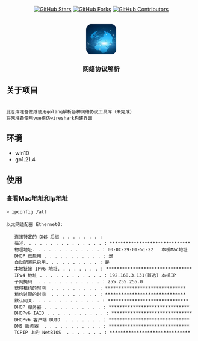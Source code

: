 <a name="readme-top"></a>


<div align="center">

[![GitHub Stars](https://img.shields.io/github/stars/lxjme/arp-protocol-analysis.svg)](https://github.com/lxjme/arp-protocol-analysis/stargazers)
[![GitHub Forks](https://img.shields.io/github/forks/lxjme/arp-protocol-analysis.svg)](https://github.com/lxjme/arp-protocol-analysis/network/members)
[![GitHub Contributors](https://img.shields.io/github/license/lxjme/arp-protocol-analysis?style=social)](https://github.com/lxjme/arp-protocol-analysis/contributors)

</div>

<!-- PROJECT LOGO -->
<br />

<div align="center">
  <a href="https://github.com/lxjme/arp-protocol-analysis">
    <img  src="images/logo.png" alt="Logo" width="80" height="80">
  </a>

<h3 align="center">网络协议解析</h3>

</div>



## 关于项目
<a name="about-the-project"></a>

```

此仓库准备做成使用golang解析各种网络协议工具库（未完成）
将来准备使用vue模仿wireshark构建界面
```




## 环境
<a name="run-env"></a>
- win10
- go1.21.4

## 使用
<a name="usage"></a>
### 查看Mac地址和Ip地址
```
> ipconfig /all

以太网适配器 Ethernet0:

   连接特定的 DNS 后缀 . . . . . . . :
   描述. . . . . . . . . . . . . . . : ******************************
   物理地址. . . . . . . . . . . . . : 00-0C-29-01-51-22   本机Mac地址
   DHCP 已启用 . . . . . . . . . . . : 是
   自动配置已启用. . . . . . . . . . : 是
   本地链接 IPv6 地址. . . . . . . . : ********************************
   IPv4 地址 . . . . . . . . . . . . : 192.168.3.131(首选) 本机IP
   子网掩码  . . . . . . . . . . . . : 255.255.255.0
   获得租约的时间  . . . . . . . . . : ******************************
   租约过期的时间  . . . . . . . . . : ******************************
   默认网关. . . . . . . . . . . . . : ******************************
   DHCP 服务器 . . . . . . . . . . . : ******************************
   DHCPv6 IAID . . . . . . . . . . . : ******************************
   DHCPv6 客户端 DUID  . . . . . . . : ******************************
   DNS 服务器  . . . . . . . . . . . : ******************************
   TCPIP 上的 NetBIOS  . . . . . . . : ******************************
```